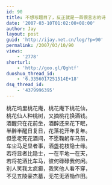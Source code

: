 ```yaml
---
id: 90
title: 不想写题目了，反正就是一首很言志的诗
date: '2007-03-10T01:02:00+08:00'
author: Jay
layout: post
guid: 'http://ijay.net.cn/log/?p=90'
permalink: /2007/03/10/90
views:
    - '2778'
shorturl:
    - 'http://goo.gl/Qghtf'
duoshuo_thread_id:
    - '6.3356017251514E+18'
dsq_thread_id:
    - '4379996395'
---
```


<div>
<div>桃花坞里桃花庵，桃花庵下桃花仙，<br />桃花仙人种桃树，又摘桃花换酒钱。<br />酒醒只在花前坐，酒醉还来花下眠，<br />半醉半醒日复日，花落花开年复年。<br />但愿老死花酒间，不愿鞠躬车马前，<br />车尘马足显者事，酒盏花枝隐士缘。<br />若将显者比隐士，一在平地一在天，<br />若将花酒比车马，彼何碌碌我何闲。<br />别人笑我太疯癫，我笑他人看不穿，<br />不见五陵豪杰墓，无花无酒锄作田。</div></div>
